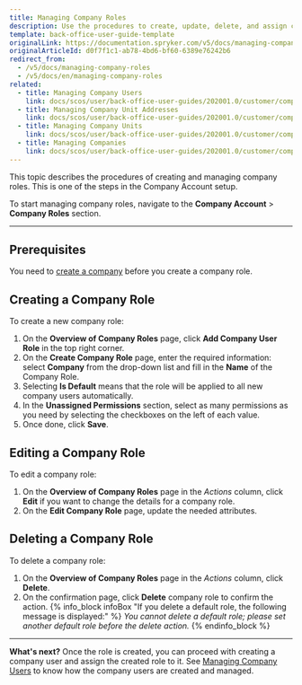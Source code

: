 ```yaml
---
title: Managing Company Roles
description: Use the procedures to create, update, delete, and assign company roles in the Back Office.
template: back-office-user-guide-template
originalLink: https://documentation.spryker.com/v5/docs/managing-company-roles
originalArticleId: d0f7f1c1-ab78-4bd6-bf60-6389e76242b6
redirect_from:
  - /v5/docs/managing-company-roles
  - /v5/docs/en/managing-company-roles
related:
  - title: Managing Company Users
    link: docs/scos/user/back-office-user-guides/202001.0/customer/company-account/managing-company-users.html
  - title: Managing Company Unit Addresses
    link: docs/scos/user/back-office-user-guides/202001.0/customer/company-account/managing-company-unit-addresses.html
  - title: Managing Company Units
    link: docs/scos/user/back-office-user-guides/202001.0/customer/company-account/managing-company-units.html
  - title: Managing Companies
    link: docs/scos/user/back-office-user-guides/202001.0/customer/company-account/managing-companies.html
---
```


This topic describes the procedures of creating and managing company roles. This is one of the steps in the Company Account setup.

To start managing company roles, navigate to the **Company Account** > **Company Roles** section.
***

## Prerequisites
You need to [create a company](/docs/scos/user/back-office-user-guides/{{page.version}}/customer/company-account/managing-companies.html#creating-a-company) before you create a company role.

## Creating a Company Role
To create a new company role:

1. On the **Overview of Company Roles** page, click **Add Company User Role** in the top right corner.
2. On the **Create Company Role** page, enter the required information: select **Company** from the drop-down list and fill in the **Name** of the Company Role.
3. Selecting **Is Default** means that the role will be applied to all new company users automatically.
4. In the **Unassigned Permissions** section, select as many permissions as you need by selecting the checkboxes on the left of each value.
5. Once done, click **Save**.

## Editing a Company Role
To edit a company role:
1. On the **Overview of Company Roles** page in the _Actions_ column, click **Edit**  if you want to change the details for a company role.
2. On the **Edit Company Role** page, update the needed attributes.

## Deleting a Company Role

To delete a company role:
1. On the **Overview of Company Roles** page in the _Actions_ column, click **Delete**.
2. On the confirmation page, click **Delete** company role to confirm the action.
    {% info_block infoBox "If you delete a default role, the following message is displayed:" %}
_You cannot delete a default role; please set another default role before the delete action._
{% endinfo_block %}
***
**What's next?**
Once the role is created, you can proceed with creating a company user and assign the created role to it.
See [Managing Company Users](/docs/scos/user/back-office-user-guides/{{page.version}}/customer/company-account/managing-company-users.html) to know how the company users are created and managed.
